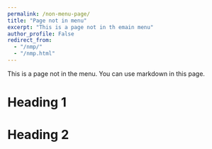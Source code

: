 ```yaml
---
permalink: /non-menu-page/
title: "Page not in menu"
excerpt: "This is a page not in th emain menu"
author_profile: False
redirect_from: 
  - "/nmp/"
  - "/nmp.html"
---
```


This is a page not in the menu. You can use markdown in this page.

Heading 1
======

Heading 2
======
